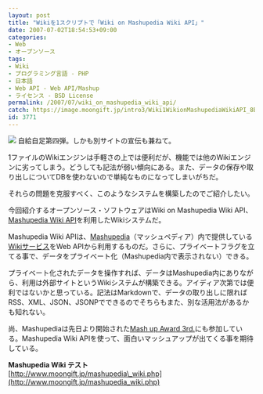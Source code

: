 ```yaml
---
layout: post
title: "Wikiを1スクリプトで「Wiki on Mashupedia Wiki API」"
date: 2007-07-02T18:54:53+09:00
categories:
- Web
- オープンソース
tags: 
- Wiki
- プログラミング言語 - PHP
- 日本語
- Web API - Web API/Mashup
- ライセンス - BSD License
permalink: /2007/07/wiki_on_mashupedia_wiki_api/
catch: https://image.moongift.jp/intro3/Wiki1WikionMashupediaWikiAPI_8B5A/2_thumb.png
id: 3771
---
```

[![](https://image.moongift.jp/intro3/Wiki1WikionMashupediaWikiAPI_8B5A/2_thumb.png)](https://image.moongift.jp/intro3/Wiki1WikionMashupediaWikiAPI_8B5A/22.png) 自給自足第四弾。しかも別サイトの宣伝も兼ねて。   
  
1ファイルのWikiエンジンは手軽さの上では便利だが、機能では他のWikiエンジンに劣ってしまう。どうしても記法が弱い傾向にある。また、データの保存や取り出しについてDBを使わないので単純なものになってしまいがちだ。   
  
それらの問題を克服すべく、このようなシステムを構築したのでご紹介したい。   
  
今回紹介するオープンソース・ソフトウェアはWiki on Mashupedia Wiki API、[Mashupedia Wiki API](http://www.mashupedia.jp/wikis/view/Help/Web+API)を利用したWikiシステムだ。   
  
<!--more-->  
  
Mashupedia Wiki APIは、[Mashupedia](http://www.mashupedia.jp/)（マッシュペディア）内で提供している[Wikiサービス](http://www.mashupedia.jp/wikis/index)をWeb APIから利用するものだ。さらに、プライベートフラグを立てる事で、データをプライベート化（Mashupedia内で表示されない）できる。   
  
プライベート化されたデータを操作すれば、データはMashupedia内にありながら、利用は外部サイトというWikiシステムが構築できる。アイディア次第では便利ではないかと思っている。記法はMarkdownで、データの取り出しに限ればRSS、XML、JSON、JSONPでできるのでそちらもまた、別な活用法があるかも知れない。   
  
尚、Mashupediaは先日より開始された[Mash up Award 3rd.](http://jp.sun.com/mashupaward/)にも参加している。Mashupedia Wiki APIを使って、面白いマッシュアップが出てくる事を期待している。   
  
**Mashupedia Wiki テスト**  
[http://www.moongift.jp/mashupedia\_wiki.php](http://www.moongift.jp/mashupedia_wiki.php)